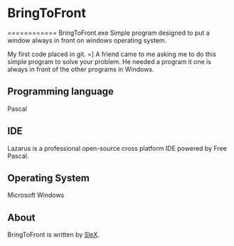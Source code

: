 # BringToFront
============
BringToFront.exe
Simple program designed to put a window always in front on windows operating system.

My first code placed in git. =]
A friend came to me asking me to do this simple program to solve your problem. He needed a program it one is always in front of the other programs in Windows.

## Programming language
Pascal

## IDE
Lazarus is a professional open-source cross platform IDE powered by Free Pascal.

## Operating System
Microsoft Windows


## About
BringToFront is written by [SleX](https://github.com/sxslex).
